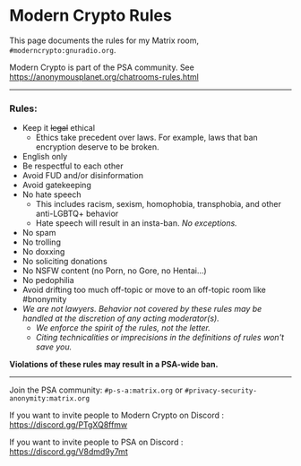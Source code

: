 # Modern Crypto Rules

This page documents the rules for my Matrix room, `#moderncrypto:gnuradio.org`.

Modern Crypto is part of the PSA community. See <https://anonymousplanet.org/chatrooms-rules.html>

---

### Rules:

- Keep it ~~legal~~ ethical
  - Ethics take precedent over laws. For example, laws that ban encryption deserve to be broken.
- English only
- Be respectful to each other
- Avoid FUD and/or disinformation
- Avoid gatekeeping
- No hate speech
  - This includes racism, sexism, homophobia, transphobia, and other anti-LGBTQ+ behavior
  - Hate speech will result in an insta-ban. *No exceptions.*
- No spam
- No trolling
- No doxxing
- No soliciting donations
- No NSFW content (no Porn, no Gore, no Hentai…)
- No pedophilia
- Avoid drifting too much off-topic or move to an off-topic room like #bnonymity
- *We are not lawyers. Behavior not covered by these rules may be handled at the discretion of any acting moderator(s).*
  - *We enforce the spirit of the rules, not the letter.*
  - *Citing technicalities or imprecisions in the definitions of rules won't save you.*

**Violations of these rules may result in a PSA-wide ban.**

---

Join the PSA community: `#p-s-a:matrix.org` or `#privacy-security-anonymity:matrix.org`

If you want to invite people to Modern Crypto on Discord : https://discord.gg/PTgXQ8ffmw

If you want to invite people to PSA on Discord : https://discord.gg/V8dmd9y7mt
